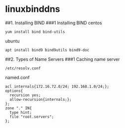# linuxbinddns
##1. Installing BIND
###1 Installing BIND
centos
```
yum install bind bind-utils
```
ubuntu
```
apt install bind9 bind9utils bind9-doc
```


##2. Types of Name Servers
###1 Caching name server
```
/etc/resolv.conf
```
named.conf
```
acl internals{172.16.72.0/24; 192.168.1.0/24;};
options{
  recursion yes;
  allow-recursion{internals;};
};
zone "." IN{
  type hint;
  file "root.servers";
};
```
